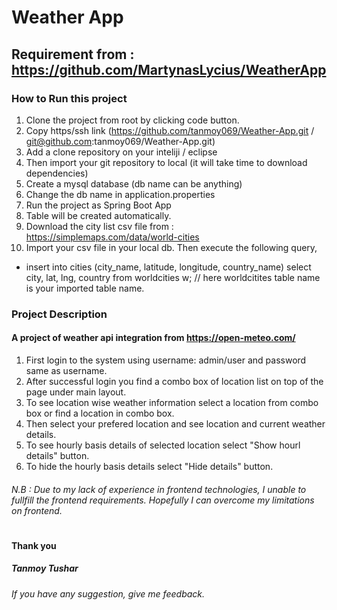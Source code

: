 # Weather App
## Requirement from : https://github.com/MartynasLycius/WeatherApp 
### How to Run this project

1. Clone the project from root by clicking code button.
2. Copy https/ssh link (https://github.com/tanmoy069/Weather-App.git / git@github.com:tanmoy069/Weather-App.git)
3. Add a clone repository on your inteliji / eclipse
4. Then import your git repository to local (it will take time to download dependencies)
5. Create a mysql database (db name can be anything)
6. Change the db name in application.properties
7. Run the project as Spring Boot App
8. Table will be created automatically.
9. Download the city list csv file from : https://simplemaps.com/data/world-cities
10. Import your csv file in your local db. Then execute the following query, 
* insert into cities (city_name, latitude, longitude, country_name)
  select city, lat, lng, country from worldcities w; // here worldcitites table name is your imported table name.

### Project Description

#### A project of weather api integration from https://open-meteo.com/
1. First login to the system using username: admin/user and password same as username.
2. After successful login you find a combo box of location list on top of the page under main layout.
3. To see location wise weather information select a location from combo box or find a location in combo box.
4. Then select your prefered location and see location and current weather details.
5. To see hourly basis details of selected location select "Show hourl details" button.
6. To hide the hourly basis details select "Hide details" button.

###### N.B : Due to my lack of experience in frontend technologies, I unable to  fullfill the frontend requirements. Hopefully I can overcome my limitations on frontend.

# 
#### Thank you
##### Tanmoy Tushar
###### If you have any suggestion, give me feedback.
